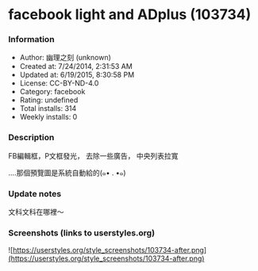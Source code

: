 # facebook  light and ADplus (103734)

### Information
- Author: 幽理之刻 (unknown)
- Created at: 7/24/2014, 2:31:53 AM
- Updated at: 6/19/2015, 8:30:58 PM
- License: CC-BY-ND-4.0
- Category: facebook
- Rating: undefined
- Total installs: 314
- Weekly installs: 0


### Description
FB編輯框，P文框發光，
去除一些廣告，
中央列表拉寬

....那個預覽圖是系統自動給的(๑• . •๑)

### Update notes
文科文科在哪裡～

### Screenshots (links to userstyles.org)
![https://userstyles.org/style_screenshots/103734-after.png](https://userstyles.org/style_screenshots/103734-after.png)


